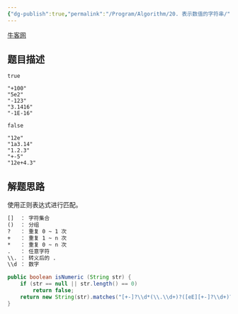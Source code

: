 ```yaml
---
{"dg-publish":true,"permalink":"/Program/Algorithm/20. 表示数值的字符串/","noteIcon":""}
---
```



[牛客网](https://www.nowcoder.com/practice/e69148f8528c4039ad89bb2546fd4ff8?tpId=13&tqId=11206&tab=answerKey&from=cyc_github)

## 题目描述

```
true

"+100"
"5e2"
"-123"
"3.1416"
"-1E-16"
```

```
false

"12e"
"1a3.14"
"1.2.3"
"+-5"
"12e+4.3"
```


## 解题思路

使用正则表达式进行匹配。

```html
[]  ： 字符集合
()  ： 分组
?   ： 重复 0 ~ 1 次
+   ： 重复 1 ~ n 次
*   ： 重复 0 ~ n 次
.   ： 任意字符
\\. ： 转义后的 .
\\d ： 数字
```

```java
public boolean isNumeric (String str) {
    if (str == null || str.length() == 0)
        return false;
    return new String(str).matches("[+-]?\\d*(\\.\\d+)?([eE][+-]?\\d+)?");
}
```
